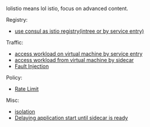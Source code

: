 lolistio means lol istio, focus on advanced content.

Registry:

- [use consul as istio registry(intree or by service entry)](registry/consul/consul.md)

Traffic:

- [access workload on virtual machine by service entry](traffic/service-entry.md)
- [access workload from virtual machine by sidecar](traffic/vm-with-sidecar/vm-with-sidecar.md)
- [Fault Injection](traffic/fault-injection/fault-injection.md)

Policy:

- [Rate Limit](policy/ratelimit/ratelimit.md)

Misc:
- [isolation](misc/isolation.md)
- [Delaying application start until sidecar is ready](misc/sidecar-sequence.md)

<!-- - [Debug](misc/debug.md) -->
<!-- - [canary upgrade of istio](setup/upgrade/canary-upgrade.md) -->

